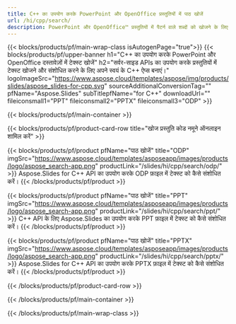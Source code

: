 ```yaml
---
title: C++ का उपयोग करके PowerPoint और OpenOffice प्रस्तुतियों में पाठ खोजें
url: /hi/cpp/search/
description: PowerPoint और OpenOffice™ प्रस्तुतियों में पैटर्न वाले शब्दों को खोजने के लिए C++ स्रोत कोड
---
```


{{< blocks/products/pf/main-wrap-class isAutogenPage="true">}}
{{< blocks/products/pf/upper-banner h1="C++ का उपयोग करके PowerPoint और OpenOffice दस्तावेज़ों में टेक्स्ट खोजें" h2="सर्वर-साइड APIs का उपयोग करके प्रस्तुतियों में टेक्स्ट खोजने और संशोधित करने के लिए अपने स्वयं के C++ ऐप्स बनाएं।" logoImageSrc="https://www.aspose.cloud/templates/aspose/img/products/slides/aspose_slides-for-cpp.svg" sourceAdditionalConversionTag="" pfName="Aspose.Slides" subTitlepfName="for C++" downloadUrl="" fileiconsmall1="PPT" fileiconsmall2="PPTX" fileiconsmall3="ODP" >}}

{{< blocks/products/pf/main-container >}}

{{< blocks/products/pf/product-card-row title="खोज प्रस्तुति कोड नमूने ऑनलाइन शामिल करें" >}}

{{< blocks/products/pf/product pfName="पाठ खोजें" title="ODP" imgSrc="https://www.aspose.cloud/templates/asposeapp/images/products/logo/aspose_search-app.png" productLink="/slides/hi/cpp/search/odp/" >}}
Aspose.Slides for C++ API का उपयोग करके ODP फ़ाइल में टेक्स्ट को कैसे संशोधित करें।
{{< /blocks/products/pf/product >}}

{{< blocks/products/pf/product pfName="पाठ खोजें" title="PPT" imgSrc="https://www.aspose.cloud/templates/asposeapp/images/products/logo/aspose_search-app.png" productLink="/slides/hi/cpp/search/ppt/" >}}
C++ API के लिए Aspose.Slides का उपयोग करके PPT फ़ाइल में टेक्स्ट को कैसे संशोधित करें।
{{< /blocks/products/pf/product >}}

{{< blocks/products/pf/product pfName="पाठ खोजें" title="PPTX" imgSrc="https://www.aspose.cloud/templates/asposeapp/images/products/logo/aspose_search-app.png" productLink="/slides/hi/cpp/search/pptx/" >}}
Aspose.Slides for C++ API का उपयोग करके PPTX फ़ाइल में टेक्स्ट को कैसे संशोधित करें।
{{< /blocks/products/pf/product >}}



{{< /blocks/products/pf/product-card-row >}}

{{< /blocks/products/pf/main-container >}}
    
{{< /blocks/products/pf/main-wrap-class >}}